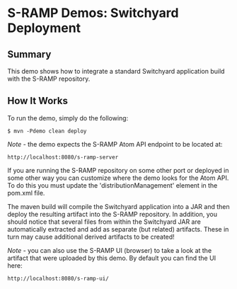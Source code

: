 # S-RAMP Demos: Switchyard Deployment

## Summary

This demo shows how to integrate a standard Switchyard application build with 
the S-RAMP repository.

## How It Works

To run the demo, simply do the following:

	$ mvn -Pdemo clean deploy

*Note* - the demo expects the S-RAMP Atom API endpoint to be located at:

	http://localhost:8080/s-ramp-server

If you are running the S-RAMP repository on some other port or deployed in some other way
you can customize where the demo looks for the Atom API.  To do this you must update
the 'distributionManagement' element in the pom.xml file.

The maven build will compile the Switchyard application into a JAR and then deploy the
resulting artifact into the S-RAMP repository.  In addition, you should notice that
several files from within the Switchyard JAR are automatically extracted and add as 
separate (but related) artifacts.  These in turn may cause additional derived artifacts
to be created!

*Note* - you can also use the S-RAMP UI (browser) to take a look at the artifact that were
uploaded by this demo.  By default you can find the UI here:

	http://localhost:8080/s-ramp-ui/
